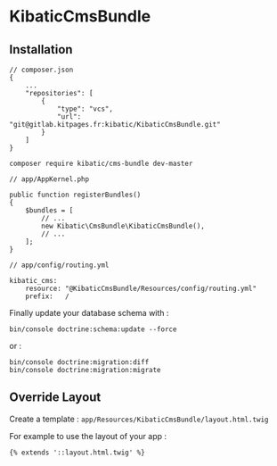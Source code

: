 # KibaticCmsBundle

## Installation

```
// composer.json
{
    ...
    "repositories": [
        {
            "type": "vcs",
            "url": "git@gitlab.kitpages.fr:kibatic/KibaticCmsBundle.git"
        }
    ]
}
```

```
composer require kibatic/cms-bundle dev-master
```

```
// app/AppKernel.php

public function registerBundles()
{
    $bundles = [
        // ...
        new Kibatic\CmsBundle\KibaticCmsBundle(),
        // ...
    ];
}
```

```
// app/config/routing.yml

kibatic_cms:
    resource: "@KibaticCmsBundle/Resources/config/routing.yml"
    prefix:   /
```


Finally update your database schema with :

```
bin/console doctrine:schema:update --force
```

or :

```
bin/console doctrine:migration:diff
bin/console doctrine:migration:migrate
```

## Override Layout

Create a template : `app/Resources/KibaticCmsBundle/layout.html.twig`

For example to use the layout of your app :

```
{% extends '::layout.html.twig' %}
```
